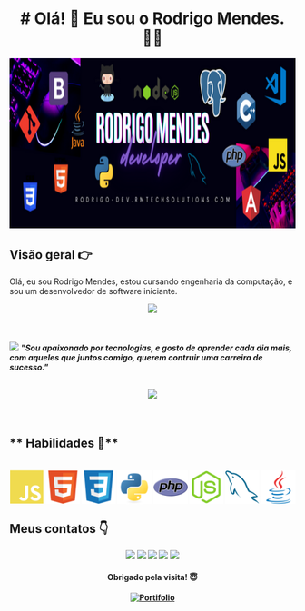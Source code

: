 <!--Title -->
<h1 align="center">
  # Olá! 👋 Eu sou o Rodrigo Mendes. 🧑‍💻
</h1>

<!-- Background -->
<div align="center">
<img height="300em" src="img/rodrigo.png">
</div>
<!-- Introduction -->

## **Visão geral 👉**

<p>Olá, eu sou Rodrigo Mendes, estou cursando engenharia da computação, e sou um desenvolvedor de software iniciante.</p>

<div align="center">
  <a href="https://github.com/roohlm92">
  <img height="300em" src="https://github-readme-stats.vercel.app/api?username=roohlm92&show_icons=true&theme=chartreuse-dark&include_all_commits=true&count_private=true"/></a>
</div>

<br><br>
<img src="https://media.giphy.com/media/LnQjpWaON8nhr21vNW/giphy.gif" width="40"> <em><b><b>"Sou apaixonado por tecnologias, e gosto de aprender cada dia mais, com aqueles que juntos comigo, querem contruir uma carreira de sucesso."</b></em>
<br><br>

<div align="center">
  <a href="https://github.com/roohlm92">
  <img height="300em" src="https://github-readme-stats.vercel.app/api/top-langs/?username=roohlm92&layout=compact&langs_count=7&theme=chartreuse-dark"/></a>
</div>
<br><br>

## ** Habilidades 🚀**

<div style="display: inline_block" align="center"><br>
  <img align="center" alt="rooh-Js" height="60" width="60" src="https://raw.githubusercontent.com/devicons/devicon/master/icons/javascript/javascript-plain.svg">
  <img align="center" alt="rooh-HTML" height="60" width="60" src="https://raw.githubusercontent.com/devicons/devicon/master/icons/html5/html5-original.svg">
  <img align="center" alt="rooh-CSS" height="60" width="60" src="https://raw.githubusercontent.com/devicons/devicon/master/icons/css3/css3-original.svg">
  <img align="center" alt="rooh-Python" height="60" width="60" src="https://raw.githubusercontent.com/devicons/devicon/master/icons/python/python-original.svg">
  <img align="center" alt="rooh-PHP" height="60" width="60" src="https://raw.githubusercontent.com/devicons/devicon/master/icons/php/php-original.svg">
  <img align="center" alt="rooh-Node" height="60" width="60" src="https://raw.githubusercontent.com/devicons/devicon/master/icons/nodejs/nodejs-original.svg">
  <img align="center" alt="rooh-mysql" height="60" width="60" src="https://raw.githubusercontent.com/devicons/devicon/master/icons/mysql/mysql-original.svg">
  <img align="center" alt="rooh-java" height="60" width="60" src="https://raw.githubusercontent.com/devicons/devicon/master/icons/java/java-original.svg">
</div>

## **Meus contatos 👇**

<div align="center">
  <a href="https://www.youtube.com/channel/UCtHbR--rx0U-ofQkLR9yu2w" target="_blank"><img src="https://img.shields.io/badge/YouTube-FF0000?style=for-the-badge&logo=youtube&logoColor=white" target="_blank"></a>
  <a href="https://instagram.com/rodrigo.mendes.dev" target="_blank"><img src="https://img.shields.io/badge/-Instagram-%23E4405F?style=for-the-badge&logo=instagram&logoColor=white" target="_blank"></a>
 <a href="https://discord.gg/" target="_blank"><img src="https://img.shields.io/badge/Discord-7289DA?style=for-the-badge&logo=discord&logoColor=white" target="_blank"></a> 
  <a href = "mailto:roohlm92@gmail.com"><img src="https://img.shields.io/badge/-Gmail-%23333?style=for-the-badge&logo=gmail&logoColor=white" target="_blank"></a>
  <a href="https://www.linkedin.com/in/rodrigolmendes" target="_blank"><img src="https://img.shields.io/badge/-LinkedIn-%230077B5?style=for-the-badge&logo=linkedin&logoColor=white" target="_blank"></a> 
  
</div>

<h4 align="center">Obrigado pela visita! 😇</h4>

<div align="center">

<a href="http://rodrigo-dev.rmtechsolutions.com/" target="_blank"><img src="https://img.shields.io/badge/Portifolio-red?style=for-the-badge" target="_blank" alt="Portifolio"></a>
</div>
